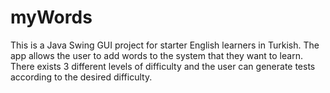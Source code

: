 # myWords

This is a Java Swing GUI project for starter English learners in Turkish. 
The app allows the user to add words to the system that they want to learn.
There exists 3 different levels of difficulty and the user can generate tests
according to the desired difficulty.
